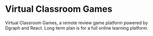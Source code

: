 # Virtual Classroom Games
Virtual Classroom Games, a remote review game platform powered by Dgraph and React. Long term plan is for a full online learning platform.
